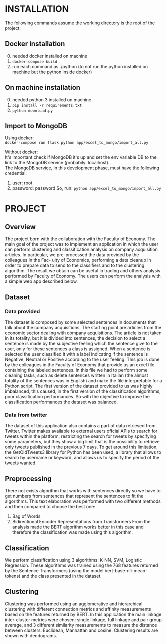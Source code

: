 # INSTALLATION
The following commands assume the working directory is the root of the project.
## Docker installation
0. needed docker installed on machine
1. ```docker-compose build```
2. run each command as ./python (to not run the python installed on machine but the python inside docker)
## On machine installation
0. needed python 3 installed on machine
1. ```pip install -r requirements.txt```
2. ```python download.py```
## Import to MongoDB
Using docker:  
``` docker-compose run flask python app/excel_to_mongo/import_all.py ```  

Without docker:  
It's important check if MongoDB it's up and set the env variable DB to the link to the MongoDB service (probabily: localhost).  
The MongoDB service, in this development phase, must have the following credential:  
1. user: root
2. password: password
So, run:
``` python app/excel_to_mongo/import_all.py ```  

# PROJECT
## Overview
The project born with the collaboration with the Faculty of Economy.
The main goal of the project was to implement an application in which the
user can perform clustering and classification analysis on company acquisition
articles.
In particular, we pre-processed the data provided by the colleagues in the Fac-
ulty of Economics, performing a data cleanup in order to prepare data to send
to the classifiers and to the clustering algorithm.
The result we obtain can be useful in trading and others analysis performed by
Faculty of Economy.
The users can perform the analysis with a simple web app described below.

## Dataset
### Data provided
The dataset is composed by some selected sentences in documents that talk
about the company acquisitions.
The starting point are articles from the economic sector dealing with company
acquisitions. The article is not taken in its totality, but it is divided into sentences, the decision to select a sentence is made by the subjective feeling which
the sentence give to the user, only for these sentences a class is assigned.
When a sentence is selected the user classified it with a label indicating if the
sentence is Negative, Neutral or Positive according to the user feeling.
This job is done by the colleagues in the Faculty of Economy that provide us
an excel file containing the labeled sentences.
In this file we had to perform some cleaning tasks, such as delete sentences
written in Italian (the almost totality of the sentences was in English) and
make the file interpretable for a Python script.
The first version of the dataset provided to us was highly imbalanced, this
caused, in the first version of the classification algorithms, poor classification
performances.
So with the objective to improve the classification performances the dataset was
balanced.

### Data from twitter
The dataset of this application also contains a part of data retrieved from Twitter.
Twitter makes available to external users offcial APIs to search for tweets within
the platform, restricting the search for tweets by specifying some parameters,
but they show a big limit that is the possibility to retrieve only tweets published in the previous 7 days. To get around this limitation, the GetOldTweets3
library for Python has been used, a library that allows to search by username
or keyword, and allows us to specify the period of the tweets wanted.


## Preprocessing
There not exists algorithm that works with sentences directly so we have to get
numbers from sentences that represent the sentences to fit the algorithms.
This text elaboration was performed with two different methods and then compared to choose the best one:
1. Bag of Words
2. Bidirectional Encoder Representations from Transformers
From the analysis made the BERT algorithm works better in this case and therefore the classification was made using this algorithm.

## Classification
We perform classiffcation using 3 algorithms: K-NN, SVM, Logistic Regression.
These algorithms was trained using the 768 features returned by the Sentence Transformers (using the model bert-base-nli-mean-tokens) and the class presented in the dataset.

## Clustering
Clustering was performed using an agglomerative and hierarchical clustering with different connection metrics and affinity measurements based on the features returned by BERT.
In this application the main linkage inter-cluster metrics were chosen: single linkage, full linkage and pair group average, and 3 different similarity measurements to measure the distance between clusters: Euclidean, Manhattan and cosine.
Clustering results are shown with dendograms.
